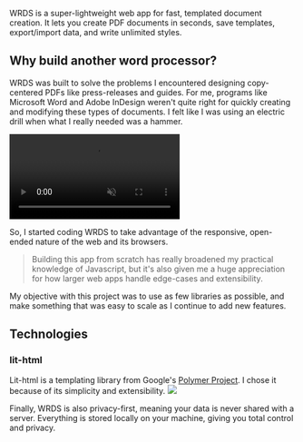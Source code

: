 WRDS is a super-lightweight web app for fast, templated document creation. It lets you create PDF documents in seconds, save templates, export/import data, and write unlimited styles.

## Why build another word processor?
WRDS was built to solve the problems I encountered designing copy-centered PDFs like press-releases and guides. For me, programs like Microsoft Word and Adobe InDesign weren't quite right for quickly creating and modifying these types of documents. I felt like I was using an electric drill when what I really needed was a hammer.

<video loop autoplay muted playsinline src="/_assets/images/wrds/wrds-demo.mp4"></video>

So, I started coding WRDS to take advantage of the responsive, open-ended nature of the web and its browsers.

> Building this app from scratch has really broadened my practical knowledge of Javascript, but it's also given me a huge appreciation for how larger web apps handle edge-cases and extensibility.

My objective with this project was to use as few libraries as possible, and make something that was easy to scale as I continue to add new features.

## Technologies

<Brick use="_bricks/atoms/blurb.html">
	<BlurbTitle>
		<h3>lit-html</h3>
	</BlurbTitle>
	<BlurbDescription>
		Lit-html is a templating library from Google's <a href="https://www.polymer-project.org/">Polymer Project</a>. I chose it because of its simplicity and extensibility.
	</BlurbDescription>
	<BlurbImage>
		<img src="/_assets/images/technologies/lit-html.svg" />
	</BlurbImage>
</Brick>

Finally, WRDS is also privacy-first, meaning your data is never shared with a server. Everything is stored locally on your machine, giving you total control and privacy.